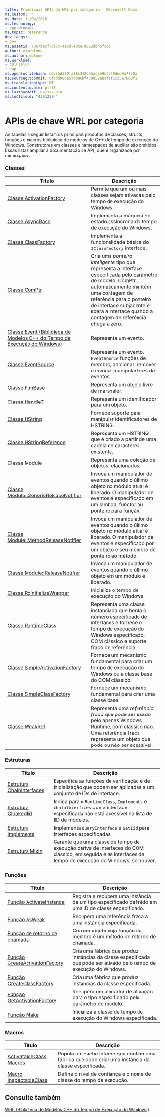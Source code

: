 ```yaml
---
title: Principais APIs da WRL por categoria | Microsoft Docs
ms.custom: ''
ms.date: 11/04/2016
ms.technology:
- cpp-windows
ms.topic: reference
dev_langs:
- C++
ms.assetid: 7367bacf-6b7c-4ecd-a0ce-a662db46fc66
author: mikeblome
ms.author: mblome
ms.workload:
- cplusplus
- uwp
ms.openlocfilehash: b6d6bd580faf8c242ca5ac5e9b4b29ded9a7750a
ms.sourcegitcommit: 6f8dd98de57bb80bf4c9852abafef1c35a7600f1
ms.translationtype: MT
ms.contentlocale: pt-BR
ms.lasthandoff: 08/22/2018
ms.locfileid: "42612204"
---
```

# <a name="key-wrl-apis-by-category"></a>APIs de chave WRL por categoria
As tabelas a seguir listam os principais produtos de classes, structs, funções e macros biblioteca de modelos de C++ de tempo de execução do Windows. Construtores em classes e namespaces de auxiliar são omitidos. Essas listas ampliar a documentação de API, que é organizada por namespace.
  
### <a name="classes"></a>Classes
  
|Título|Descrição|
|-----------|-----------------|
|[Classe ActivationFactory](../windows/activationfactory-class.md)|Permite que um ou mais classes sejam ativadas pelo tempo de execução do Windows.|
|[Classe AsyncBase](../windows/asyncbase-class.md)|Implementa a máquina de estado assíncrona do tempo de execução do Windows.|
|[Classe ClassFactory](../windows/classfactory-class.md)|Implementa a funcionalidade básica do `IClassFactory` interface.|
|[Classe ComPtr](../windows/comptr-class.md)|Cria uma *ponteiro inteligente* tipo que representa a interface especificada pelo parâmetro de modelo. ComPtr automaticamente mantém uma contagem de referência para o ponteiro de interface subjacente e libera a interface quando a contagem de referência chega a zero.|
|[Classe Event (Biblioteca de Modelos C++ do Tempo de Execução do Windows)](../windows/event-class-windows-runtime-cpp-template-library.md)|Representa um evento.|
|[Classe EventSource](../windows/eventsource-class.md)|Representa um evento. `EventSource` funções de membro, adicionar, remover e invocar manipuladores de eventos.|
|[Classe FtmBase](../windows/ftmbase-class.md)|Representa um objeto livre de marshaler.|
|[Classe HandleT](../windows/handlet-class.md)|Representa um identificador para um objeto.|
|[Classe HString](../windows/hstring-class.md)|Fornece suporte para manipular identificadores de HSTRING.|
|[Classe HStringReference](../windows/hstringreference-class.md)|Representa um HSTRING que é criado a partir de uma cadeia de caracteres existente.|
|[Classe Module](../windows/module-class.md)|Representa uma coleção de objetos relacionados.|
|[Classe Module::GenericReleaseNotifier](../windows/module-genericreleasenotifier-class.md)|Invoca um manipulador de eventos quando o último objeto no módulo atual é liberado. O manipulador de eventos é especificado em um lambda, functor ou ponteiro para função.|
|[Classe Module::MethodReleaseNotifier](../windows/module-methodreleasenotifier-class.md)|Invoca um manipulador de eventos quando o último objeto no módulo atual é liberado. O manipulador de eventos é especificado por um objeto e seu membro de ponteiro ao método.|
|[Classe Module::ReleaseNotifier](../windows/module-releasenotifier-class.md)|Invoca um manipulador de eventos quando o último objeto em um módulo é liberado.|
|[Classe RoInitializeWrapper](../windows/roinitializewrapper-class.md)|Inicializa o tempo de execução do Windows.|
|[Classe RuntimeClass](../windows/runtimeclass-class.md)|Representa uma classe instanciada que herda o número especificado de interfaces e fornece o tempo de execução do Windows especificado, COM clássico e suporte fraco de referência.|
|[Classe SimpleActivationFactory](../windows/simpleactivationfactory-class.md)|Fornece um mecanismo fundamental para criar um tempo de execução do Windows ou a classe base do COM clássico.|
|[Classe SimpleClassFactory](../windows/simpleclassfactory-class.md)|Fornece um mecanismo fundamental para criar uma classe base.|
|[Classe WeakRef](../windows/weakref-class.md)|Representa uma *referência fraca* que pode ser usado pelo apenas Windows Runtime, com clássico não. Uma referência fraca representa um objeto que pode ou não ser acessível.|
  
### <a name="structures"></a>Estruturas
  
|Título|Descrição|
|-----------|-----------------|
|[Estrutura ChainInterfaces](../windows/chaininterfaces-structure.md)|Especifica as funções de verificação e de inicialização que podem ser aplicadas a um conjunto de IDs de interface.|
|[Estrutura CloakedIid](../windows/cloakediid-structure.md)|Indica para o `RuntimeClass`, `Implements` e `ChainInterfaces` que a interface especificada não está acessível na lista de IID de modelos.|
|[Estrutura Implements](../windows/implements-structure.md)|Implementa `QueryInterface` e `GetIid` para interfaces especificadas.|
|[Estrutura MixIn](../windows/mixin-structure.md)|Garante que uma classe de tempo de execução deriva de interfaces do COM clássico, em seguida e as interfaces de tempo de execução do Windows, se houver.|
  
### <a name="functions"></a>Funções
  
|Título|Descrição|
|-----------|-----------------|
|[Função ActivateInstance](../windows/activateinstance-function.md)|Registra e recupera uma instância de um tipo especificado definido em uma ID de classe especificado.|
|[Função AsWeak](../windows/asweak-function.md)|Recupera uma referência fraca a uma instância especificada.|
|[Função de retorno de chamada](../windows/callback-function-windows-runtime-cpp-template-library.md)|Cria um objeto cuja função de membro é um método de retorno de chamada.|
|[Função CreateActivationFactory](../windows/createactivationfactory-function.md)|Cria uma fábrica que produz instâncias da classe especificada que pode ser ativado pelo tempo de execução do Windows.|
|[Função CreateClassFactory](../windows/createclassfactory-function.md)|Cria uma fábrica que produz instâncias da classe especificada.|
|[Função GetActivationFactory](../windows/getactivationfactory-function.md)|Recupera um alocador de ativação para o tipo especificado pelo parâmetro de modelo.|
|[Função Make](../windows/make-function.md)|Inicializa a classe de tempo de execução do Windows especificada.|
  
### <a name="macros"></a>Macros
  
|Título|Descrição|
|-----------|-----------------|
|[ActivatableClass Macros](../windows/activatableclass-macros.md)|Popula um cache interno que contém uma fábrica que pode criar uma instância da classe especificada.|
|[Macro InspectableClass](../windows/inspectableclass-macro.md)|Define o nível de confiança e o nome de classe do tempo de execução.|
  
## <a name="see-also"></a>Consulte também
 [WRL (Biblioteca de Modelos C++ do Tempo de Execução do Windows)](../windows/windows-runtime-cpp-template-library-wrl.md)